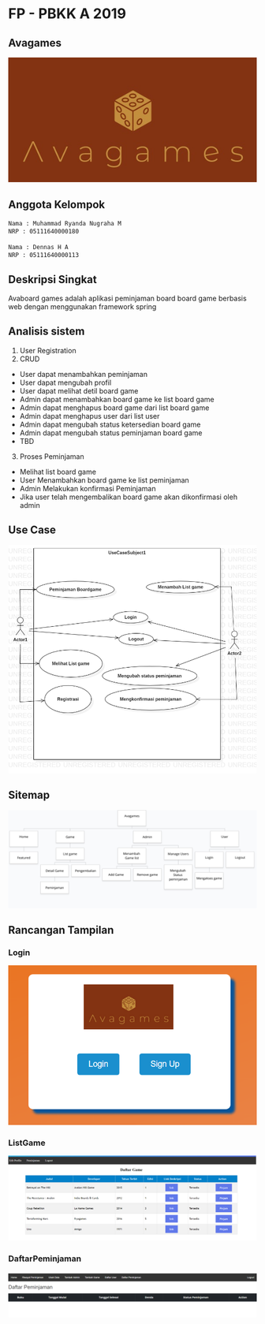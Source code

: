 # FP - PBKK A 2019
## Avagames
![Logo](logo.jpg)
## Anggota Kelompok
```
Nama : Muhammad Ryanda Nugraha M
NRP : 05111640000180

Nama : Dennas H A
NRP : 05111640000113

```
## Deskripsi Singkat
Avaboard games adalah aplikasi peminjaman board board game berbasis web dengan menggunakan framework spring  
## Analisis sistem
1. User Registration
2. CRUD
* User dapat menambahkan peminjaman
* User dapat mengubah profil
* User dapat melihat detil board game
* Admin dapat menambahkan board game ke list board game
* Admin dapat menghapus board game dari list board game
* Admin dapat menghapus user dari list user
* Admin dapat mengubah status ketersedian board game
* Admin dapat mengubah status peminjaman board game
* TBD

3. Proses Peminjaman
* Melihat list board game
* User Menambahkan board game ke list peminjaman
* Admin Melakukan konfirmasi Peminjaman
* Jika user telah mengembalikan board game akan dikonfirmasi oleh admin


## Use Case
![UC](UseCase.png)

## Sitemap
![SiteMap](SiteMap.png)

## Rancangan Tampilan
### Login
![Login](Login.PNG)
### ListGame
![ListGame](ListGame.PNG)
### DaftarPeminjaman
![DetailGame](DetailGame.PNG)

<!-- ## Database Design
![Database](Avaboard gamesPDM.png) -->






